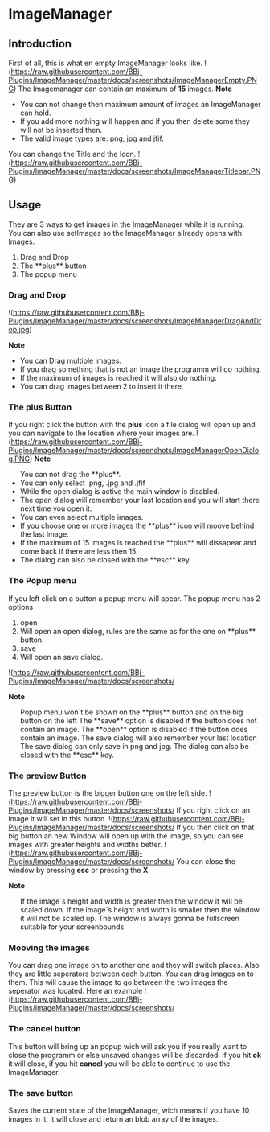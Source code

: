  # ImageManager

 ## Introduction
First of all, this is what en empty ImageManager looks like.
!(https://raw.githubusercontent.com/BBj-Plugins/ImageManager/master/docs/screenshots/ImageManagerEmpty.PNG)
The Imagemanager can contain an maximum of **15** images.
**Note**<br>
<ul>
<li>You can not change then maximum amount of images an ImageManager can hold.</li>
<li>If you add more nothing will happen and if you then delete some they will not be inserted then.</li>
<li>The valid image types are: png, jpg and jfif.</li>
</ul>
 
You can change the Title and the Icon.
!(https://raw.githubusercontent.com/BBj-Plugins/ImageManager/master/docs/screenshots/ImageManagerTitlebar.PNG)

 ## Usage 

They are 3 ways to get images in the ImageManager while it is running. <br>
You can also use setImages so the ImageManager allready opens with Images.

<ol>
<li>Drag and Drop</li>
<li>The **plus** button</li>
<li>The popup menu</li>
</ol>
 
 ### Drag and Drop
!(https://raw.githubusercontent.com/BBj-Plugins/ImageManager/master/docs/screenshots/ImageManagerDragAndDrop.jpg)

**Note**
<ul>
<li>You can Drag multiple images.</li>
<li>If you drag something that is not an image the programm will do nothing.</li>
<li>If the maximum of images is reached it will also do nothing.</li>
<li>You can drag images between 2 to insert it there.</li>
</ul>

 ### The **plus** Button  
If you right click the button with the **plus** icon a file dialog will open up and you can navigate to the location where your images are. 
!(https://raw.githubusercontent.com/BBj-Plugins/ImageManager/master/docs/screenshots/ImageManagerOpenDialog.PNG)
**Note** <br>
<ul>
<il>You can not drag the **plus**.</il>
<li>You can only select .png, .jpg and .jfif</li>
<li>While the open dialog is active the main window is disabled.</li>
<li>The open dialog will remember your last location and you will start there next time you open it.</li>
<li>You can even select multiple images.</li>
<li>If you choose one or more images the **plus** icon will moove behind the last image.</li>
<li>If the maximum of 15 images is reached the **plus** will dissapear and come back if there are less then 15.</li>
<li>The dialog can also be closed with the **esc** key.</li>
</ul>

 ### The Popup menu
If you left click on a button a popup menu will apear.
The popup menu has 2 options
<ol>
<li>open</li>
	<li>Will open an open dialog, rules are the same as for the one on **plus** button.</li>
<li>save</li>
	<li>Will open an save dialog.</li>	
</ol>
 
!(https://raw.githubusercontent.com/BBj-Plugins/ImageManager/master/docs/screenshots/

**Note** <br>
<ul>
<il>Popup menu won`t be shown on the **plus** button and on the big button on the left</il>
<il>The **save** option is disabled if the button does not contain an image.</il>
<il>The **open** option is disabled if the button does contain an image.</il>
<il>The save dialog will also remember your last location</il>
<il>The save dialog can only save in png and jpg.</il>
<il>The dialog can also be closed with the **esc** key.</li>
</ul>

 ### The preview Button
The preview button is the bigger button one on the left side.
!(https://raw.githubusercontent.com/BBj-Plugins/ImageManager/master/docs/screenshots/
If you right click on an image it will set in this button.
!(https://raw.githubusercontent.com/BBj-Plugins/ImageManager/master/docs/screenshots/
If you then click on that big button an new Window will open up with the image, so you can see images with greater heights and widths better.
!(https://raw.githubusercontent.com/BBj-Plugins/ImageManager/master/docs/screenshots/
You can close the window by pressing **esc** or pressing the **X**

**Note** <br>
<ul>
<il>If the image`s height and width is greater then the window it will be scaled down. </il>
<il>If the image`s height and width is smaller then the window it will not be scaled up. </il>
<il>The window is always gonna be fullscreen suitable for your screenbounds</il> 
</ul>
 
 ### Mooving the images
You can drag one image on to another one and they will switch places.
Also they are little seperators between each button. You can drag images on to them. 
This will cause the image to go between the two images the seperator was located.
Here an example
!(https://raw.githubusercontent.com/BBj-Plugins/ImageManager/master/docs/screenshots/

 ### The cancel button
This button will bring up an popup wich will ask you if you really want to close the programm or else unsaved changes will be discarded.
If you hit **ok** it will close, if you hit **cancel** you will be able to continue to use the ImageManager.

 ### The save button 
Saves the current state of the ImageManager, wich means if you have 10 images in it, it will close and return an blob array of the images. 
